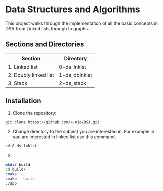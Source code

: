 # Data Structures and Algorithms

This project walks through the implementation of all the basic concepts in DSA from Linked lists through to graphs.

## Sections and Directories

| Section               | Directory      |
| --------------------- | -------------- |
| 1. Linked list        | 0-ds_lnklst    |
| 2. Doubly linked list | 1-ds_dblnklst  |
| 3. Stack              | 2-ds_stack     |


## Installation 

1. Clone the repository:

```bash
git clone https://github.com/k-ojo/DSA.git
```
2. Change directory to the subject you are interested in. For example in you are interested in linked list use this command.

```bash
cd 0-ds_lnklst
```

3. 
```bash
mkdir build
cd build/
cmake ..
cmake --build .
./app
```
